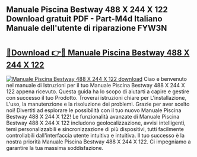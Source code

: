 ## Manuale Piscina Bestway 488 X 244 X 122 Download gratuit PDF - Part-M4d Italiano Manuale dell'utente di riparazione FYW3N

# <h2><a href="http://dfc0jh.blite.top/?on=Manuale+Piscina+Bestway+488+X+244+X+122">🔗Download 👉🔴 Manuale Piscina Bestway 488 X 244 X 122</a></h2>

[![Manuale Piscina Bestway 488 X 244 X 122 download](https://i.imgur.com/lujVjoI.png)](http://dfc0jh.blite.top/?on=Manuale+Piscina+Bestway+488+X+244+X+122)
Ciao e benvenuto nel manuale di Istruzioni per il tuo Manuale Piscina Bestway 488 X 244 X 122 appena ricevuto. Questa guida ha lo scopo di aiutarti a capire e gestire con successo il tuo Prodotto. Troverai istruzioni chiare per L'installazione, L'uso, la manutenzione e la risoluzione dei problemi. Grazie per aver scelto noi! Divertiti ad esplorare le possibilità con il tuo nuovo Manuale Piscina Bestway 488 X 244 X 122! Le funzionalità avanzate di Manuale Piscina Bestway 488 X 244 X 122 includono geolocalizzazione, avvisi intelligenti, temi personalizzabili e sincronizzazione di più dispositivi, tutti facilmente controllabili dall'interfaccia utente intuitiva e intuitiva. Il tuo successo è la nostra priorità Manuale Piscina Bestway 488 X 244 X 122. Ci impegniamo a garantire la tua massima soddisfazione.
